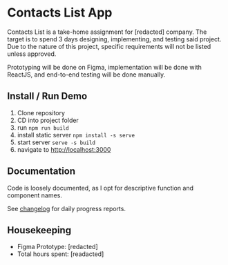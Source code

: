 # Contacts List App
Contacts List is a take-home assignment for [redacted] company. The target is to spend 3 days designing, implementing, and testing said project. Due to the nature of this project, specific requirements will not be listed unless approved.

Prototyping will be done on Figma, implementation will be done with ReactJS, and end-to-end testing will be done manually.


## Install / Run Demo
1. Clone repository
2. CD into project folder
3. run `npm run build`
4. install static server `npm install -s serve`
5. start server `serve -s build`
6. navigate to [http://localhost:3000](http://localhost:3000)


## Documentation
Code is loosely documented, as I opt for descriptive function and component names.

See [changelog](./CHANGELOG.md) for daily progress reports.


## Housekeeping
- Figma Prototype: [redacted]
- Total hours spent: [readacted]